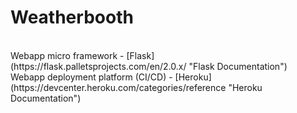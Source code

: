 # Weatherbooth
<br>
Webapp micro framework - [Flask](https://flask.palletsprojects.com/en/2.0.x/ "Flask Documentation")
<br>
Webapp deployment platform (CI/CD) - [Heroku](https://devcenter.heroku.com/categories/reference "Heroku Documentation")

